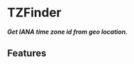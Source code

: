 # TZFinder

***Get IANA time zone id from geo location.***

<!--
[![NuGet package](https://img.shields.io/nuget/v/TZFinder.svg)](https://nuget.org/packages/TZFinder)
-->

## Features

